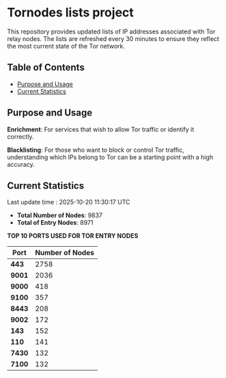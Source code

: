 # Tornodes lists project

This repository provides updated lists of IP addresses associated with Tor relay nodes. The lists are refreshed every 30 minutes to ensure they reflect the most current state of the Tor network.

## Table of Contents

- [Purpose and Usage](#purpose-and-usage)
- [Current Statistics](#current-statistics)


## Purpose and Usage

**Enrichment**: For services that wish to allow Tor traffic or identify it correctly.

**Blacklisting**: For those who want to block or control Tor traffic, understanding which IPs belong to Tor can be a starting point with a high accuracy.

## Current Statistics

Last update time : 2025-10-20 11:30:17 UTC

- **Total Number of Nodes**: 9837
- **Total of Entry Nodes**: 8971

**TOP 10 PORTS USED FOR TOR ENTRY NODES**

| **Port** | **Number of Nodes** |
|------|-----------------|
| **443**   | 2758  |
| **9001**   | 2036  |
| **9000**   | 418  |
| **9100**   | 357  |
| **8443**   | 208  |
| **9002**   | 172  |
| **143**   | 152  |
| **110**   | 141  |
| **7430**   | 132  |
| **7100**   | 132  |

